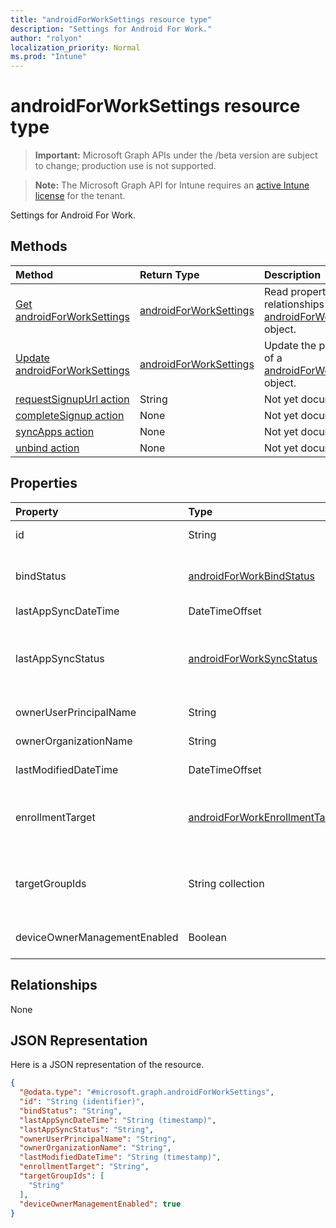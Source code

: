 ```yaml
---
title: "androidForWorkSettings resource type"
description: "Settings for Android For Work."
author: "rolyon"
localization_priority: Normal
ms.prod: "Intune"
---
```


# androidForWorkSettings resource type

> **Important:** Microsoft Graph APIs under the /beta version are subject to change; production use is not supported.

> **Note:** The Microsoft Graph API for Intune requires an [active Intune license](https://go.microsoft.com/fwlink/?linkid=839381) for the tenant.

Settings for Android For Work.

## Methods
|Method|Return Type|Description|
|:---|:---|:---|
|[Get androidForWorkSettings](../api/intune-androidforwork-androidforworksettings-get.md)|[androidForWorkSettings](../resources/intune-androidforwork-androidforworksettings.md)|Read properties and relationships of the [androidForWorkSettings](../resources/intune-androidforwork-androidforworksettings.md) object.|
|[Update androidForWorkSettings](../api/intune-androidforwork-androidforworksettings-update.md)|[androidForWorkSettings](../resources/intune-androidforwork-androidforworksettings.md)|Update the properties of a [androidForWorkSettings](../resources/intune-androidforwork-androidforworksettings.md) object.|
|[requestSignupUrl action](../api/intune-androidforwork-androidforworksettings-requestsignupurl.md)|String|Not yet documented|
|[completeSignup action](../api/intune-androidforwork-androidforworksettings-completesignup.md)|None|Not yet documented|
|[syncApps action](../api/intune-androidforwork-androidforworksettings-syncapps.md)|None|Not yet documented|
|[unbind action](../api/intune-androidforwork-androidforworksettings-unbind.md)|None|Not yet documented|

## Properties
|Property|Type|Description|
|:---|:---|:---|
|id|String|The Android for Work settings identifier|
|bindStatus|[androidForWorkBindStatus](../resources/intune-androidforwork-androidforworkbindstatus.md)|Bind status of the tenant with the Google EMM API. Possible values are: `notBound`, `bound`, `boundAndValidated`, `unbinding`.|
|lastAppSyncDateTime|DateTimeOffset|Last completion time for app sync|
|lastAppSyncStatus|[androidForWorkSyncStatus](../resources/intune-androidforwork-androidforworksyncstatus.md)|Last application sync result. Possible values are: `success`, `credentialsNotValid`, `androidForWorkApiError`, `managementServiceError`, `unknownError`, `none`.|
|ownerUserPrincipalName|String|Owner UPN that created the enterprise|
|ownerOrganizationName|String|Organization name used when onboarding Android for Work|
|lastModifiedDateTime|DateTimeOffset|Last modification time for Android for Work settings|
|enrollmentTarget|[androidForWorkEnrollmentTarget](../resources/intune-androidforwork-androidforworkenrollmenttarget.md)|Indicates which users can enroll devices in Android for Work device management. Possible values are: `none`, `all`, `targeted`, `targetedAsEnrollmentRestrictions`.|
|targetGroupIds|String collection|Specifies which AAD groups can enroll devices in Android for Work device management if enrollmentTarget is set to 'Targeted'|
|deviceOwnerManagementEnabled|Boolean|Indicates if this account is flighting for Android Device Owner Management with CloudDPC.|

## Relationships
None

## JSON Representation
Here is a JSON representation of the resource.
<!-- {
  "blockType": "resource",
  "keyProperty": "id",
  "@odata.type": "microsoft.graph.androidForWorkSettings"
}
-->
``` json
{
  "@odata.type": "#microsoft.graph.androidForWorkSettings",
  "id": "String (identifier)",
  "bindStatus": "String",
  "lastAppSyncDateTime": "String (timestamp)",
  "lastAppSyncStatus": "String",
  "ownerUserPrincipalName": "String",
  "ownerOrganizationName": "String",
  "lastModifiedDateTime": "String (timestamp)",
  "enrollmentTarget": "String",
  "targetGroupIds": [
    "String"
  ],
  "deviceOwnerManagementEnabled": true
}
```





